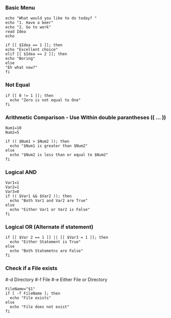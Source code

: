 ### Basic Menu
    echo "What would you like to do today? "
    echo "1. Have a beer"
    echo "2. Go to work"
    read Idea
    echo

    if [[ $Idea == 1 ]]; then
    echo "Excellent choice"
    elif [[ $Idea == 2 ]]; then
    echo "Boring"
    else
    "Eh what now?"
    fi

### Not Equal
    if [[ 0 != 1 ]]; then
      echo "Zero is not equal to One"
    fi

### Arithmetic Comparison - Use Within double parantheses (( ... ))
    Num1=10
    Num2=5

    if (( $Num1 > $Num2 )); then
      echo "$Num1 is greater than $Num2"
    else
      echo "$Num2 is less than or equal to $Num2"
    fi


### Logical AND
    Var1=1
    Var2=1
    Var3=0
    if (( $Var1 && $Var2 )); then
      echo "Both Var1 and Var2 are True"
    else
      echo "Either Var1 or Var2 is False"
    fi

### Logical OR (Alternate if statement)
    if [[ $Var 2 == 1 ]] || [[ $Var3 = 1 ]]; then
      echo "Either Statement is True"
    else
      echo "Both Statemetns are False"
    fi


### Check if a File exists
#-d Directory
#-f File
#-e Either File or Directory

    FileName="$1"
    if [ -f FileName ]; then
      echo "File exists"
    else
      echo "File does not exist"
    fi


